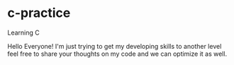 # c-practice
Learning C

Hello Everyone! 
I'm just trying to get my developing skills to another level feel free to share your thoughts on my code and we can optimize it as well. 
